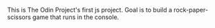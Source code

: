 This is The Odin Project's first js project. 
Goal is to build a rock-paper-scissors game that runs in the console.
